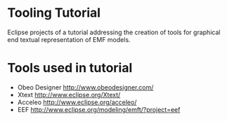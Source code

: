 Tooling Tutorial
================

Eclipse projects of a tutorial addressing the creation of tools for graphical end textual representation of EMF models.

Tools used in tutorial
======================

* Obeo Designer http://www.obeodesigner.com/
* Xtext http://www.eclipse.org/Xtext/
* Acceleo http://www.eclipse.org/acceleo/
* EEF http://www.eclipse.org/modeling/emft/?project=eef